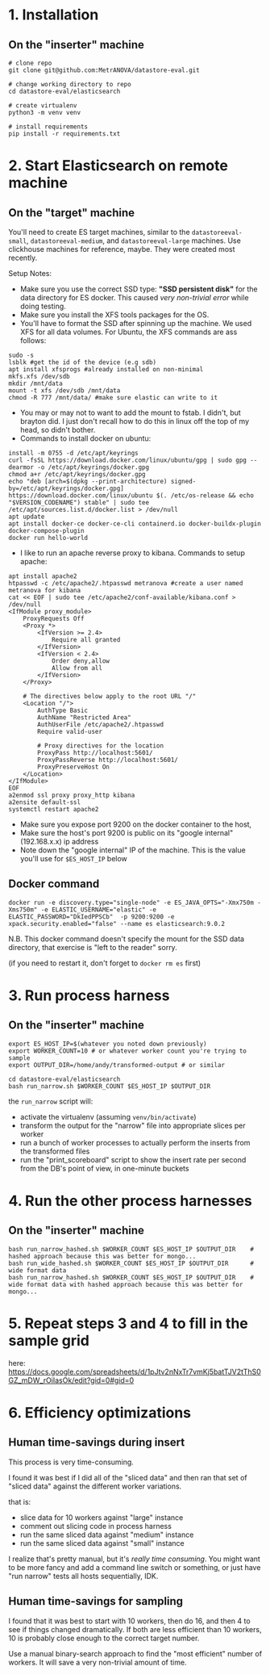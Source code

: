 # 1. Installation

## On the "inserter" machine

```
# clone repo
git clone git@github.com:MetrANOVA/datastore-eval.git

# change working directory to repo
cd datastore-eval/elasticsearch

# create virtualenv
python3 -m venv venv

# install requirements
pip install -r requirements.txt
```

# 2. Start Elasticsearch on remote machine

## On the "target" machine

You'll need to create ES target machines, similar to the `datastoreeval-small`, `datastoreeval-medium`, and `datastoreeval-large` machines. Use clickhouse machines for reference, maybe. They were created most recently.

Setup Notes:
- Make sure you use the correct SSD type: **"SSD persistent disk"** for the data directory for ES docker. This caused *very non-trivial error* while doing testing.
- Make sure you install the XFS tools packages for the OS.
- You'll have to format the SSD after spinning up the machine. We used XFS for all data volumes. For Ubuntu, the XFS commands are ass follows:
```
sudo -s
lsblk #get the id of the device (e.g sdb)
apt install xfsprogs #already installed on non-minimal
mkfs.xfs /dev/sdb
mkdir /mnt/data
mount -t xfs /dev/sdb /mnt/data
chmod -R 777 /mnt/data/ #make sure elastic can write to it
```
- You may or may not to want to add the mount to fstab. I didn't, but brayton did. I just don't recall how to do this in linux off the top of my head, so didn't bother.
- Commands to install docker on ubuntu:
```
install -m 0755 -d /etc/apt/keyrings
curl -fsSL https://download.docker.com/linux/ubuntu/gpg | sudo gpg --dearmor -o /etc/apt/keyrings/docker.gpg
chmod a+r /etc/apt/keyrings/docker.gpg
echo "deb [arch=$(dpkg --print-architecture) signed-by=/etc/apt/keyrings/docker.gpg] https://download.docker.com/linux/ubuntu $(. /etc/os-release && echo "$VERSION_CODENAME") stable" | sudo tee /etc/apt/sources.list.d/docker.list > /dev/null
apt update
apt install docker-ce docker-ce-cli containerd.io docker-buildx-plugin docker-compose-plugin
docker run hello-world
```
- I like to run an apache reverse proxy to kibana. Commands to setup apache:

```
apt install apache2
htpasswd -c /etc/apache2/.htpasswd metranova #create a user named metranova for kibana
cat << EOF | sudo tee /etc/apache2/conf-available/kibana.conf > /dev/null
<IfModule proxy_module>
    ProxyRequests Off
    <Proxy *>
        <IfVersion >= 2.4>
            Require all granted
        </IfVersion>
        <IfVersion < 2.4>
            Order deny,allow
            Allow from all
        </IfVersion>
    </Proxy>

    # The directives below apply to the root URL "/"
    <Location "/">
        AuthType Basic
        AuthName "Restricted Area"
        AuthUserFile /etc/apache2/.htpasswd
        Require valid-user

        # Proxy directives for the location
        ProxyPass http://localhost:5601/
        ProxyPassReverse http://localhost:5601/
        ProxyPreserveHost On
    </Location>
</IfModule>
EOF
a2enmod ssl proxy proxy_http kibana
a2ensite default-ssl
systemctl restart apache2
```


- Make sure you expose port 9200 on the docker container to the host,
- Make sure the host's port 9200 is public on its "google internal" (192.168.x.x) ip address
- Note down the "google internal" IP of the machine. This is the value you'll use for `$ES_HOST_IP` below

## Docker command

```
docker run -e discovery.type="single-node" -e ES_JAVA_OPTS="-Xmx750m -Xms750m" -e ELASTIC_USERNAME="elastic" -e ELASTIC_PASSWORD="DkIedPPSCb"  -p 9200:9200 -e xpack.security.enabled="false" --name es elasticsearch:9.0.2
```

N.B. This docker command doesn't specify the mount for the SSD data directory, that exercise is "left to the reader" sorry.

(if you need to restart it, don't forget to `docker rm es` first)

# 3. Run process harness

## On the "inserter" machine

```
export ES_HOST_IP=$(whatever you noted down previously)
export WORKER_COUNT=10 # or whatever worker count you're trying to sample
export OUTPUT_DIR=/home/andy/transformed-output # or similar

cd datastore-eval/elasticsearch
bash run_narrow.sh $WORKER_COUNT $ES_HOST_IP $OUTPUT_DIR
```

the `run_narrow` script will:
- activate the virtualenv (assuming `venv/bin/activate`)
- transform the output for the "narrow" file into appropriate slices per worker
- run a bunch of worker processes to actually perform the inserts from the transformed files
- run the "print_scoreboard" script to show the insert rate per second from the DB's point of view, in one-minute buckets

# 4. Run the other process harnesses

## On the "inserter" machine

```
bash run_narrow_hashed.sh $WORKER_COUNT $ES_HOST_IP $OUTPUT_DIR    # hashed approach because this was better for mongo...
bash run_wide_hashed.sh $WORKER_COUNT $ES_HOST_IP $OUTPUT_DIR      # wide format data
bash run_narrow_hashed.sh $WORKER_COUNT $ES_HOST_IP $OUTPUT_DIR    # wide format data with hashed approach because this was better for mongo...
```

# 5. Repeat steps 3 and 4 to fill in the sample grid

here: https://docs.google.com/spreadsheets/d/1pJtv2nNxTr7vmKj5batTJV2tThS0GZ_mDW_rOiIasOk/edit?gid=0#gid=0

# 6. Efficiency optimizations

## Human time-savings during insert

This process is very time-consuming.

I found it was best if I did all of the "sliced data" and then ran that set of "sliced data" against the different worker variations.

that is:

- slice data for 10 workers against "large" instance
- comment out slicing code in process harness
- run the same sliced data against "medium" instance
- run the same sliced data against "small" instance

I realize that's pretty manual, but it's *really time consuming*. You might want to be more fancy and add a command line switch or something, or just have "run narrow" tests all hosts sequentially, IDK.

## Human time-savings for sampling

I found that it was best to start with 10 workers, then do 16, and then 4 to see if things changed dramatically. If both are less efficient than 10 workers, 10 is probably close enough to the correct target number.

Use a manual binary-search approach to find the "most efficient" number of workers. It will save a very non-trivial amount of time.
